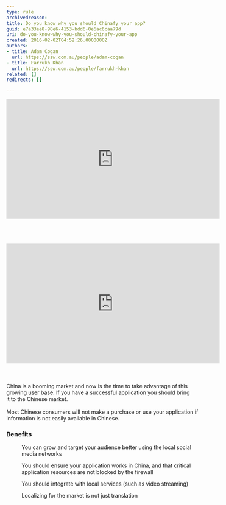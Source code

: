 ```yaml
---
type: rule
archivedreason: 
title: Do you know why you should Chinafy your app?
guid: e7a33ee8-98e6-4153-bdd6-0e6ac6caa79d
uri: do-you-know-why-you-should-chinafy-your-app
created: 2016-02-02T04:52:26.0000000Z
authors:
- title: Adam Cogan
  url: https://ssw.com.au/people/adam-cogan
- title: Farrukh Khan
  url: https://ssw.com.au/people/farrukh-khan
related: []
redirects: []

---
```



<p><iframe width="560" height="315" src="https&#58;//www.youtube.com/embed/-FvYcZ70VHY" frameborder="0"></iframe>&#160;​</p>
<br><excerpt class='endintro'></excerpt><br>
<div class="ms-rtestate-read ms-rte-embedcode ms-rte-embedil ms-rtestate-notify" unselectable="on">
   <iframe width="560" height="315" src="https&#58;//www.youtube.com/embed/-FvYcZ70VHY" frameborder="0"></iframe>&#160;</div>​<div><br> 
<div>China is a booming market and now is the time to take advantage of this growing user base. If you have a successful application you should bring it&#160;to the Chinese market.<br><br></div><div>Most Chinese consumers will not make a purchase or use your application if information is not easily available in Chinese.<br></div><h3 class="ssw15-rteElement-H3">​Benefits<br></h3><p></p><dd class="ssw15-rteElement-FigureGood">​You can grow and target your audience better using the local social media networks<br></dd><p></p><p></p><dd class="ssw15-rteElement-FigureGood">You should&#160;ensure your application works in China, and that critical application resources are not blocked by the&#160;firewall<br></dd><p></p><p></p><dd class="ssw15-rteElement-FigureGood">You should integrate&#160;with local services (such as video streaming)<br></dd><p></p><p></p><dd class="ssw15-rteElement-FigureGood">Localizing&#160;for the market is&#160;not just translation​<br></dd><p></p></div>


